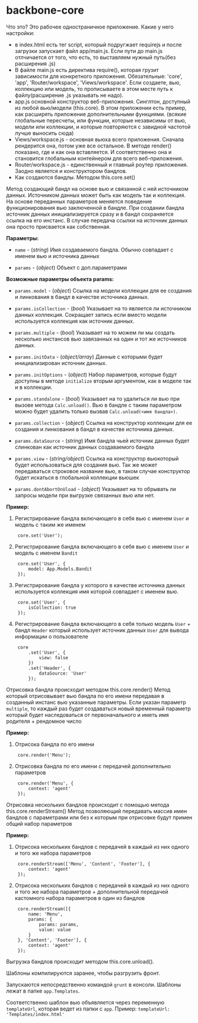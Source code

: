 backbone-core
=============

Что это?
Это рабочее одностраничное приложение. 
Какие у него настройки:
  - в index.html есть тег script, который подругжает requirejs и после загрузки запускает файл app/main.js. Если пути до main.js отлчичается от того, что есть, то выставляем нужный путь(без расширения .js)
  - В файле main.js есть директива require(), которая грузит зависимости для конкретного приложения. Обязательные: 	'core', 'app',    	'Router/workspace', 'Views/workspace'. Если создаете, вью, коллекцию или модель, то прописываете в этом месте путь к файлу(расширение .js указывать не надо).
  - app.js основной конструктор веб-приложения. Синглтон, доступный из любой вью/модели (this.core). В этом приложении есть пример, как расширять приложение дополнительными функциями. (всякие глобальные пересчеты, или функции, которые независимы от вью, модели или коллекции, и которые повторяются с завидной частотой лучше выносить сюда)
  - Views/workspace.js - основная вьюха всего приложения. Сначала рендерится она, потом уже все остальное. В методе render() показано, где и как она вставляется. И соответственно она и становится глобальным контейнером для всего веб-приложения.
  - Router/workspace.js - единственный и главный роутер приложения. Заодно является и конструктором бандлов. 
  - Как создаются бандлы. Методом this.core.set()
		
 Метод создающий бандл на основе вью и связанной с ней источником данных.
 Источником данных может быть как модель так и коллекция.
 На основе переданных параметров меняется поведение функционирования вью заключенной в бандле.
 При создании бандла источник данных инициализируется сразу и в бандл сохраняется ссылка на
 его инстанс. В случае передача ссылки на источник данных она просто присвается как собственная.

 __Параметры:__

 * `name` - (_string_) Имя создаваемого бандла. Обычно совпадает с именем вью и источника данных

 * `params` - (_object_) Объект с доп.параметрами

 __Возможные параметры объекта params:__

 * `params.model` - (_object_) Ссылка на модели коллекции для ее создания и линкования в бандл
 в качестве источника данных.

 * `params.isCollection` - (_bool_) Указывает на то является ли источником данных коллекция. Сокращает
 запись если вместо модели используется коллекция как источник данных.

 * `params.multiple` - (_bool_) Указывает на то можем ли мы создать несколько инстансов вью
 завязанных на один и тот же источников данных.

 * `params.initData` - (_object/array_) Данные с которыми будет инициализирован источник данных.

 * `params.initOptions` - (_object_) Набор параметров, которые будут доступны в методе
 `initialize` вторым аргументом, как в моделе так и в коллекции.

 * `params.standalone` - (_bool_) Указывает на то удалиться ли вью при вызове метода `Calc.unload()`.
 Вью в бандле с таким параметром можно будет удалить только вызвав `Calc.unload(<имя бандла>)`.

 * `params.collection` - (_object_) Ссылка на конструктор коллекции для ее создания и линкования в
 бандл в качестве источника данных.

 * `params.dataSource` - (_string_) Имя бандла чьей источник данных будет слинкован как источник
 данных создаваемого бандла

 * `params.view` - (_string/object_) Ссылка на конструктор вьюкоторый будет использоваться для
 создания вью. Так же может передаваться строковое название вью, в таком случае конструктор
 будет искаться в глобальной коллекции вьюшек

 * `params.dontAbortOnUload` - (_object_) Указывает на то обрывать ли запросы модели при
 выгрузке связанных вью или нет.

 __Пример:__

 1. Регистрирование бандла включающего в себя вью с именем `User` и модель с таким же именем

         core.set('User');

 1. Регистрирование бандла включающего в себя вью с именем `User` и модель c именем `Bandit`

         core.set('User', {
             model: App.Models.Bandit
         });

 1. Регистрирование бандла у которого в качестве источника данных используется коллекция имя
 которой совпадает с именем вью.

         core.set('User', {
             isCollection: true
         });

 1. Регистрирование бандла включающего в себя только модель `User` + бандл `Header` который
 использует источник данных `User` для вывода информации о пользователе

         core
             .set('User', {
                 view: false
             })
             .set('Header', {
                 dataSource: 'User'
             });

Отрисовка бандла происходит методом this.core.render()
 Метод который отрисовывает вью бандла по его имени передавая в созданный инстанс вью
 указанные параметры.
 Если указан параметр `multiple`, то каждый раз будет создаваться новый временный параметр
 который будет наследоваться от первоначального и иметь имя родителя + рендомное число

 __Пример:__

 1. Отрисока бандла по его имени

         core.render('Menu');

 1. Отрисовка бандла по его имени с передачей дополнительно параметров

         core.render('Menu', {
             context: 'agent'
         });


Отрисовка нескольких бандлов происходит с помощью метода this.core.renderStream()
 Метод позволяющий передавать массив имен бандлов с параметрами или без к которым при
 отрисовке будут примен общий набор параметров

 __Пример:__

 1. Отрисока нескольких бандлов с передачей в каждый из них одного и того же набора параметров

         core.renderStream(['Menu', 'Content', 'Footer'], {
             context: 'agent'
         });

 1. Отрисока нескольких бандлов с передачей в каждый из них одного и того же набора
 параметров + дополнительной передачей кастомного набора параметров в один из бандлов

         core.renderStream([{
             name: 'Menu',
             params: {
                 params: params,
                 value: value
             }
         }, 'Content', 'Footer'], {
             context: 'agent'
         });

Выгрузка бандлов происходит методом this.core.unload().

Шаблоны компилируются заранее, чтобы разгрузить фронт.

Запускаются непосредственно командой `grunt` в консоли.
Шаблоны лежат в папке `app.Templates`.

Соответственно шаблон вью объявляется через переменную `templateUrl`, которая ведет из папки с `app`. Пример: `templateUrl: 'Templates/index.html'`

	  
